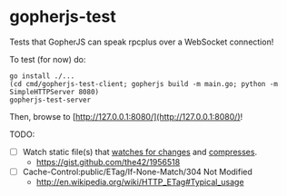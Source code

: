 gopherjs-test
=============

Tests that GopherJS can speak rpcplus over a WebSocket connection!

To test (for now) do:

    go install ./...
    (cd cmd/gopherjs-test-client; gopherjs build -m main.go; python -m SimpleHTTPServer 8080)
    gopherjs-test-server

Then, browse to [http://127.0.0.1:8080/](http://127.0.0.1:8080/)!

TODO:

- [ ] Watch static file(s) that [watches for changes](gopkg.in/fsnotify.v1) and
  [compresses](http://golang.org/pkg/compress/gzip/#NewWriterLevel).
  - https://gist.github.com/the42/1956518
- [ ] Cache-Control:public/ETag/If-None-Match/304 Not Modified
  - http://en.wikipedia.org/wiki/HTTP_ETag#Typical_usage
